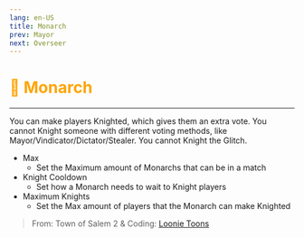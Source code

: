 ```yaml
---
lang: en-US
title: Monarch
prev: Mayor
next: Overseer
---
```


# <font color="#ffa500">👑 <b>Monarch</b></font> <Badge text="Power" type="tip" vertical="middle"/>

***

You can make players Knighted, which gives them an extra vote. You cannot Knight someone with different voting methods, like Mayor/Vindicator/Dictator/Stealer. You cannot Knight the Glitch.

- Max
  - Set the Maximum amount of Monarchs that can be in a match
- Knight Cooldown
  - Set how a Monarch needs to wait to Knight players
- Maximum Knights
  - Set the Max amount of players that the Monarch can make Knighted

> From: Town of Salem 2 & Coding: [Loonie Toons](https://github.com/Loonie-Toons)

